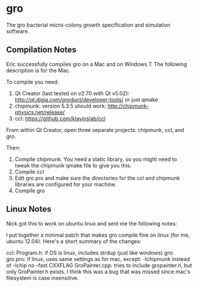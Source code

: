 gro
===

The gro bacterial micro-colony growth specification and simulation software.

Compilation Notes
-----------------

Eric successfully compiles gro on a Mac and on Windows 7. The following description is for the Mac.

To compile you need:

1. Qt Creator (last tested on v2.70 with Qt v5.02): http://qt.digia.com/product/developer-tools/ or just qmake
2. chipmunk: version 5.3.5 should work: http://chipmunk-physics.net/release/
3. ccl: https://github.com/klavinslab/ccl
 
From within Qt Creator, open three separate projects: chipmunk, ccl, and gro.

Then:

1. Compile chipmunk. You need a static library, so you might need to tweak the chipmunk qmake file to give you this.
2. Compile ccl
3. Edit gro.pro and make sure the directories for the ccl and chipmunk libraries are configured for your machine.
4. Compile gro

Linux Notes
-----------

Nick got this to work on ubuntu linux and sent me the following notes:

I put together a minimal patch that makes gro compile fine on linux (for me, ubuntu 12.04). Here's a short summary of the changes:

ccl:
    Program.h: if OS is linux, includes strdup (just like windows)
gro:
    gro.pro: if linux, uses same settings as for mac, except:
                         -lchipmunk instead of -lchip
                         no -fast  CXXFLAG
    GroPainter.cpp: tries to include gropainter.h, but only GroPainter.h exists. I think this was a bug that was missed since mac's filesystem is case insensitive.

